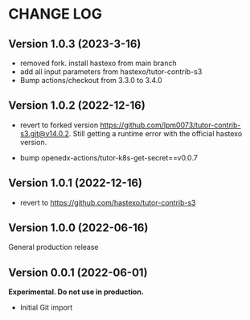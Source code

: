 # CHANGE LOG

## Version 1.0.3 (2023-3-16)

- removed fork. install hastexo from main branch
- add all input parameters from hastexo/tutor-contrib-s3
- Bump actions/checkout from 3.3.0 to 3.4.0

## Version 1.0.2 (2022-12-16)

* revert to forked version https://github.com/lpm0073/tutor-contrib-s3.git@v14.0.2. Still getting a runtime error with the official hastexo version.

* bump openedx-actions/tutor-k8s-get-secret==v0.0.7

## Version 1.0.1 (2022-12-16)

* revert to https://github.com/hastexo/tutor-contrib-s3

## Version 1.0.0 (2022-06-16)

General production release

## Version 0.0.1 (2022-06-01)

**Experimental. Do not use in production.**

* Initial Git import
